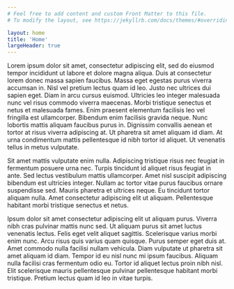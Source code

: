 ```yaml
---
# Feel free to add content and custom Front Matter to this file.
# To modify the layout, see https://jekyllrb.com/docs/themes/#overriding-theme-defaults

layout: home
title: 'Home'
largeHeader: true
---
```


Lorem ipsum dolor sit amet, consectetur adipiscing elit, sed do eiusmod tempor incididunt ut labore et dolore magna aliqua. Duis at consectetur lorem donec massa sapien faucibus. Massa eget egestas purus viverra accumsan in. Nisl vel pretium lectus quam id leo. Justo nec ultrices dui sapien eget. Diam in arcu cursus euismod. Ultricies leo integer malesuada nunc vel risus commodo viverra maecenas. Morbi tristique senectus et netus et malesuada fames. Enim praesent elementum facilisis leo vel fringilla est ullamcorper. Bibendum enim facilisis gravida neque. Nunc lobortis mattis aliquam faucibus purus in. Dignissim convallis aenean et tortor at risus viverra adipiscing at. Ut pharetra sit amet aliquam id diam. At urna condimentum mattis pellentesque id nibh tortor id aliquet. Ut venenatis tellus in metus vulputate.

Sit amet mattis vulputate enim nulla. Adipiscing tristique risus nec feugiat in fermentum posuere urna nec. Turpis tincidunt id aliquet risus feugiat in ante. Sed lectus vestibulum mattis ullamcorper. Amet nisl suscipit adipiscing bibendum est ultricies integer. Nullam ac tortor vitae purus faucibus ornare suspendisse sed. Mauris pharetra et ultrices neque. Eu tincidunt tortor aliquam nulla. Amet consectetur adipiscing elit ut aliquam. Pellentesque habitant morbi tristique senectus et netus.

Ipsum dolor sit amet consectetur adipiscing elit ut aliquam purus. Viverra nibh cras pulvinar mattis nunc sed. Ut aliquam purus sit amet luctus venenatis lectus. Felis eget velit aliquet sagittis. Scelerisque varius morbi enim nunc. Arcu risus quis varius quam quisque. Purus semper eget duis at. Amet commodo nulla facilisi nullam vehicula. Diam vulputate ut pharetra sit amet aliquam id diam. Tempor id eu nisl nunc mi ipsum faucibus. Aliquam nulla facilisi cras fermentum odio eu. Tortor id aliquet lectus proin nibh nisl. Elit scelerisque mauris pellentesque pulvinar pellentesque habitant morbi tristique. Pretium lectus quam id leo in vitae turpis.